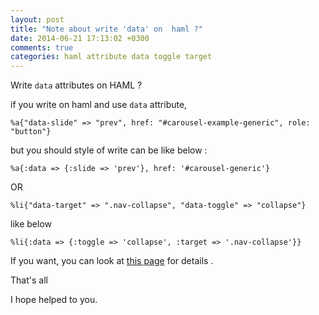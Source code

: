 ```yaml
---
layout: post
title: "Note about write 'data' on  haml ?"
date: 2014-06-21 17:13:02 +0300
comments: true
categories: haml attribute data toggle target
---
```


Write `data` attributes on HAML ?

if you write on haml and use `data` attribute,

```haml
%a{"data-slide" => "prev", href: "#carousel-example-generic", role: "button"}
```

but you should style of write can be like below :

```haml
%a{:data => {:slide => 'prev'}, href: '#carousel-generic'}
```

OR

```haml
%li{"data-target" => ".nav-collapse", "data-toggle" => "collapse"}
```

like below

```haml
%li{:data => {:toggle => 'collapse', :target => '.nav-collapse'}}
```

If you want, you can look at [this page](http://stackoverflow.com/questions/10321632/haml-how-do-i-create-this-line-of-html) for details .

That's all

I hope helped to you.